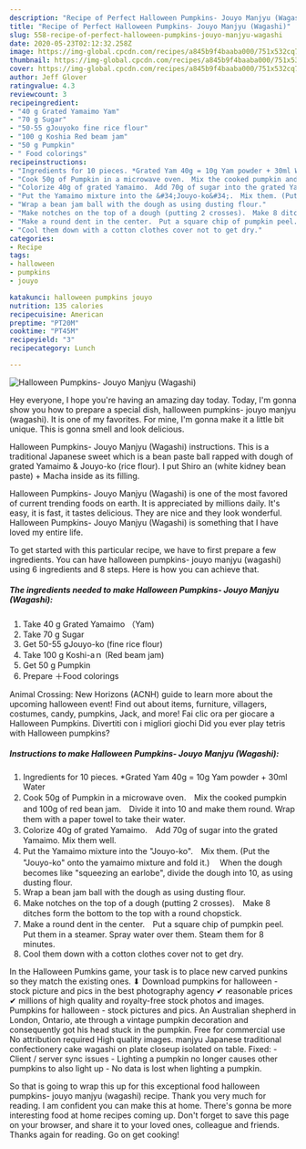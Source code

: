 ```yaml
---
description: "Recipe of Perfect Halloween Pumpkins- Jouyo Manjyu (Wagashi)"
title: "Recipe of Perfect Halloween Pumpkins- Jouyo Manjyu (Wagashi)"
slug: 558-recipe-of-perfect-halloween-pumpkins-jouyo-manjyu-wagashi
date: 2020-05-23T02:12:32.258Z
image: https://img-global.cpcdn.com/recipes/a845b9f4baaba000/751x532cq70/halloween-pumpkins-jouyo-manjyu-wagashi-recipe-main-photo.jpg
thumbnail: https://img-global.cpcdn.com/recipes/a845b9f4baaba000/751x532cq70/halloween-pumpkins-jouyo-manjyu-wagashi-recipe-main-photo.jpg
cover: https://img-global.cpcdn.com/recipes/a845b9f4baaba000/751x532cq70/halloween-pumpkins-jouyo-manjyu-wagashi-recipe-main-photo.jpg
author: Jeff Glover
ratingvalue: 4.3
reviewcount: 3
recipeingredient:
- "40 g Grated Yamaimo Yam"
- "70 g Sugar"
- "50-55 gJouyoko fine rice flour"
- "100 g Koshia Red beam jam"
- "50 g Pumpkin"
- " Food colorings"
recipeinstructions:
- "Ingredients for 10 pieces. *Grated Yam 40g = 10g Yam powder + 30ml Water"
- "Cook 50g of Pumpkin in a microwave oven.　Mix the cooked pumpkin and 100g of red bean jam.　Divide it into 10 and make them round. Wrap them with a paper towel to take their water."
- "Colorize 40g of grated Yamaimo.　Add 70g of sugar into the grated Yamaimo. Mix them well."
- "Put the Yamaimo mixture into the &#34;Jouyo-ko&#34;.　Mix them. (Put the &#34;Jouyo-ko&#34; onto the yamaimo mixture and fold it.)　 When the dough becomes like &#34;squeezing an earlobe&#34;, divide the dough into 10, as using dusting flour."
- "Wrap a bean jam ball with the dough as using dusting flour."
- "Make notches on the top of a dough (putting 2 crosses).　Make 8 ditches form the bottom to the top with a round chopstick."
- "Make a round dent in the center.　Put a square chip of pumpkin peel.　Put them in a steamer. Spray water over them. Steam them for 8 minutes."
- "Cool them down with a cotton clothes cover not to get dry."
categories:
- Recipe
tags:
- halloween
- pumpkins
- jouyo

katakunci: halloween pumpkins jouyo 
nutrition: 135 calories
recipecuisine: American
preptime: "PT20M"
cooktime: "PT45M"
recipeyield: "3"
recipecategory: Lunch

---
```



![Halloween Pumpkins- Jouyo Manjyu (Wagashi)](https://img-global.cpcdn.com/recipes/a845b9f4baaba000/751x532cq70/halloween-pumpkins-jouyo-manjyu-wagashi-recipe-main-photo.jpg)

Hey everyone, I hope you're having an amazing day today. Today, I'm gonna show you how to prepare a special dish, halloween pumpkins- jouyo manjyu (wagashi). It is one of my favorites. For mine, I'm gonna make it a little bit unique. This is gonna smell and look delicious.

Halloween Pumpkins- Jouyo Manjyu (Wagashi) instructions. This is a traditional Japanese sweet which is a bean paste ball rapped with dough of grated Yamaimo &amp; Jouyo-ko (rice flour). I put Shiro an (white kidney bean paste) + Macha inside as its filling.

Halloween Pumpkins- Jouyo Manjyu (Wagashi) is one of the most favored of current trending foods on earth. It is appreciated by millions daily. It's easy, it is fast, it tastes delicious. They are nice and they look wonderful. Halloween Pumpkins- Jouyo Manjyu (Wagashi) is something that I have loved my entire life.


To get started with this particular recipe, we have to first prepare a few ingredients. You can have halloween pumpkins- jouyo manjyu (wagashi) using 6 ingredients and 8 steps. Here is how you can achieve that.

<!--inarticleads1-->

##### The ingredients needed to make Halloween Pumpkins- Jouyo Manjyu (Wagashi):

1. Take 40 g Grated Yamaimo （Yam)
1. Take 70 g Sugar
1. Get 50-55 gJouyo-ko (fine rice flour)
1. Take 100 g Koshi-aｎ (Red beam jam)
1. Get 50 g Pumpkin
1. Prepare  ＋Food colorings


Animal Crossing: New Horizons (ACNH) guide to learn more about the upcoming halloween event! Find out about items, furniture, villagers, costumes, candy, pumpkins, Jack, and more! Fai clic ora per giocare a Halloween Pumpkins. Divertiti con i migliori giochi Did you ever play tetris with Halloween pumpkins? 

<!--inarticleads2-->

##### Instructions to make Halloween Pumpkins- Jouyo Manjyu (Wagashi):

1. Ingredients for 10 pieces. *Grated Yam 40g = 10g Yam powder + 30ml Water
1. Cook 50g of Pumpkin in a microwave oven.　Mix the cooked pumpkin and 100g of red bean jam.　Divide it into 10 and make them round. Wrap them with a paper towel to take their water.
1. Colorize 40g of grated Yamaimo.　Add 70g of sugar into the grated Yamaimo. Mix them well.
1. Put the Yamaimo mixture into the &#34;Jouyo-ko&#34;.　Mix them. (Put the &#34;Jouyo-ko&#34; onto the yamaimo mixture and fold it.)　 When the dough becomes like &#34;squeezing an earlobe&#34;, divide the dough into 10, as using dusting flour.
1. Wrap a bean jam ball with the dough as using dusting flour.
1. Make notches on the top of a dough (putting 2 crosses).　Make 8 ditches form the bottom to the top with a round chopstick.
1. Make a round dent in the center.　Put a square chip of pumpkin peel.　Put them in a steamer. Spray water over them. Steam them for 8 minutes.
1. Cool them down with a cotton clothes cover not to get dry.


In the Halloween Pumkins game, your task is to place new carved punkins so they match the existing ones. ⬇ Download pumpkins for halloween - stock picture and pics in the best photography agency ✔ reasonable prices ✔ millions of high quality and royalty-free stock photos and images. Pumpkins for halloween - stock pictures and pics. An Australian shepherd in London, Ontario, ate through a vintage pumpkin decoration and consequently got his head stuck in the pumpkin. Free for commercial use No attribution required High quality images. manjyu Japanese traditional confectionery cake wagashi on plate closeup isolated on table. Fixed: - Client / server sync issues - Lighting a pumpkin no longer causes other pumpkins to also light up - No data is lost when lighting a pumpkin. 

So that is going to wrap this up for this exceptional food halloween pumpkins- jouyo manjyu (wagashi) recipe. Thank you very much for reading. I am confident you can make this at home. There's gonna be more interesting food at home recipes coming up. Don't forget to save this page on your browser, and share it to your loved ones, colleague and friends. Thanks again for reading. Go on get cooking!
